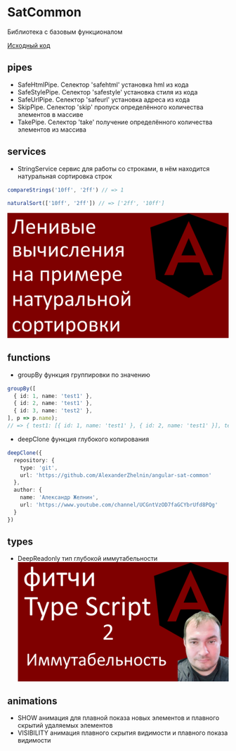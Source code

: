 # SatCommon
Библиотека с базовым функционалом

[Исходный код](https://github.com/AlexanderZhelnin/angular-sat-common)

## pipes
- SafeHtmlPipe. Селектор 'safehtml' установка hml из кода
- SafeStylePipe. Селектор 'safestyle' установка стиля из кода
- SafeUrlPipe. Селектор 'safeurl' установка адреса из кода
- SkipPipe. Селектор 'skip' пропуск определённого количества элементов в массиве
- TakePipe. Селектор 'take' получение определённого количества элементов из массива
## services
- StringService сервис для работы со строками, в нём находится натуральная сортировка строк
```ts
compareStrings('10ff', '2ff') // => 1
```
```ts
naturalSort(['10ff', '2ff']) // => ['2ff', '10ff']
```
[![Видео](logo_68.png)](https://youtu.be/aEVe4uFnlnk)
## functions
- groupBy функция группировки по значению
```ts
groupBy([
  { id: 1, name: 'test1' },
  { id: 2, name: 'test1' },
  { id: 3, name: 'test2' },
], p => p.name);
// => { test1: [{ id: 1, name: 'test1' }, { id: 2, name: 'test1' }], test2: { id: 3, name: 'test2' } }
```
- deepClone функция глубокого копирования
```ts
deepClone({
  repository: {
    type: 'git',
    url: 'https://github.com/AlexanderZhelnin/angular-sat-common'
  },
  author: {
    name: 'Александр Желнин',
    url: 'https://www.youtube.com/channel/UCGntVzOD7faGCYbrUfd8PQg'
  }
})
```
## types
- DeepReadonly<T> тип глубокой иммутабельности
[![Видео](logo_114.png)](https://youtu.be/Kxe_o9l-b44)

## animations
- SHOW анимация для плавной показа новых элементов и плавного скрытий удаляемых элементов
- VISIBILITY анимация плавного скрытия видимости и плавного показа видимости
